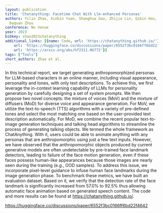 ```yaml
---
layout: publication
title: 'Chatanything: Facetime Chat With Llm-enhanced Personas'
authors: Yilin Zhao, Xinbin Yuan, Shanghua Gao, Zhijie Lin, Qibin Hou, Jiashi Feng,
  Daquan Zhou
conference: No Venue
year: 2023
bibkey: zhao2023chatanything
additional_links: [{name: Code, url: 'https://chatanything.github.io/'}, {name: Code,
    url: 'https://huggingface.co/discussions/paper/6552f3bc0166ff6bd22f4642'}, {name: Paper,
    url: 'https://arxiv.org/abs/hf2311.06772'}]
tags: ["Tools"]
short_authors: Zhao et al.
---
```

In this technical report, we target generating anthropomorphized personas for LLM-based characters in an online manner, including visual appearance, personality and tones, with only text descriptions. To achieve this, we first leverage the in-context learning capability of LLMs for personality generation by carefully designing a set of system prompts. We then propose two novel concepts: the mixture of voices (MoV) and the mixture of diffusers (MoD) for diverse voice and appearance generation. For MoV, we utilize the text-to-speech (TTS) algorithms with a variety of pre-defined tones and select the most matching one based on the user-provided text description automatically. For MoD, we combine the recent popular text-to-image generation techniques and talking head algorithms to streamline the process of generating talking objects. We termed the whole framework as ChatAnything. With it, users could be able to animate anything with any personas that are anthropomorphic using just a few text inputs. However, we have observed that the anthropomorphic objects produced by current generative models are often undetectable by pre-trained face landmark detectors, leading to failure of the face motion generation, even if these faces possess human-like appearances because those images are nearly seen during the training (e.g., OOD samples). To address this issue, we incorporate pixel-level guidance to infuse human face landmarks during the image generation phase. To benchmark these metrics, we have built an evaluation dataset. Based on it, we verify that the detection rate of the face landmark is significantly increased from 57.0% to 92.5% thus allowing automatic face animation based on generated speech content. The code and more results can be found at https://chatanything.github.io/.

https://huggingface.co/discussions/paper/6552f3bc0166ff6bd22f4642